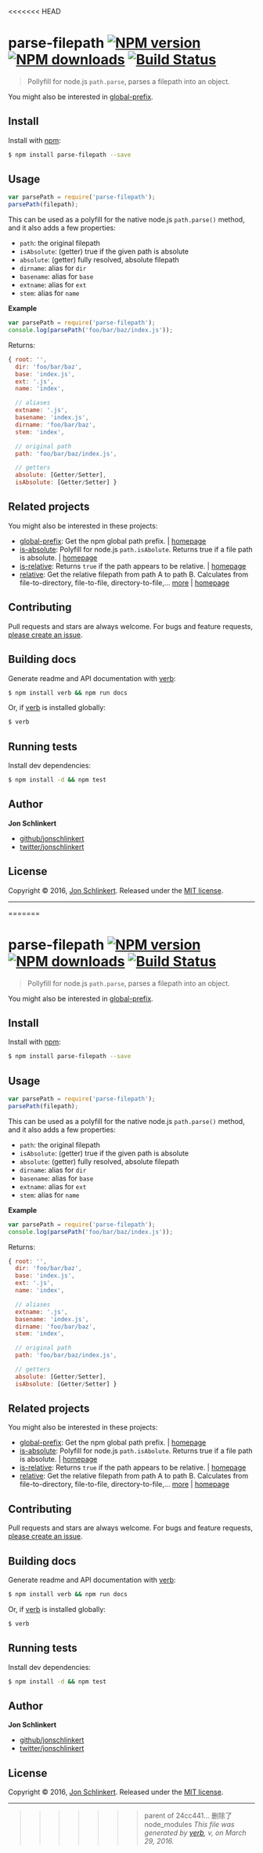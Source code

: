 <<<<<<< HEAD
# parse-filepath [![NPM version](https://img.shields.io/npm/v/parse-filepath.svg?style=flat)](https://www.npmjs.com/package/parse-filepath) [![NPM downloads](https://img.shields.io/npm/dm/parse-filepath.svg?style=flat)](https://npmjs.org/package/parse-filepath) [![Build Status](https://img.shields.io/travis/jonschlinkert/parse-filepath.svg?style=flat)](https://travis-ci.org/jonschlinkert/parse-filepath)

> Pollyfill for node.js `path.parse`, parses a filepath into an object.

You might also be interested in [global-prefix](https://github.com/jonschlinkert/global-prefix).

## Install

Install with [npm](https://www.npmjs.com/):

```sh
$ npm install parse-filepath --save
```

## Usage

```js
var parsePath = require('parse-filepath');
parsePath(filepath);
```

This can be used as a polyfill for the native node.js `path.parse()` method, and it also adds a few properties:

* `path`: the original filepath
* `isAbsolute`: (getter) true if the given path is absolute
* `absolute`: (getter) fully resolved, absolute filepath
* `dirname`: alias for `dir`
* `basename`: alias for `base`
* `extname`: alias for `ext`
* `stem`: alias for `name`

**Example**

```js
var parsePath = require('parse-filepath');
console.log(parsePath('foo/bar/baz/index.js'));
```

Returns:

```js
{ root: '',
  dir: 'foo/bar/baz',
  base: 'index.js',
  ext: '.js',
  name: 'index',

  // aliases
  extname: '.js',
  basename: 'index.js',
  dirname: 'foo/bar/baz',
  stem: 'index',

  // original path
  path: 'foo/bar/baz/index.js',

  // getters
  absolute: [Getter/Setter],
  isAbsolute: [Getter/Setter] }
```

## Related projects

You might also be interested in these projects:

* [global-prefix](https://www.npmjs.com/package/global-prefix): Get the npm global path prefix. | [homepage](https://github.com/jonschlinkert/global-prefix)
* [is-absolute](https://www.npmjs.com/package/is-absolute): Polyfill for node.js `path.isAbolute`. Returns true if a file path is absolute. | [homepage](https://github.com/jonschlinkert/is-absolute)
* [is-relative](https://www.npmjs.com/package/is-relative): Returns `true` if the path appears to be relative. | [homepage](https://github.com/jonschlinkert/is-relative)
* [relative](https://www.npmjs.com/package/relative): Get the relative filepath from path A to path B. Calculates from file-to-directory, file-to-file, directory-to-file,… [more](https://www.npmjs.com/package/relative) | [homepage](https://github.com/jonschlinkert/relative)

## Contributing

Pull requests and stars are always welcome. For bugs and feature requests, [please create an issue](https://github.com/jonschlinkert/parse-filepath/issues/new).

## Building docs

Generate readme and API documentation with [verb](https://github.com/verbose/verb):

```sh
$ npm install verb && npm run docs
```

Or, if [verb](https://github.com/verbose/verb) is installed globally:

```sh
$ verb
```

## Running tests

Install dev dependencies:

```sh
$ npm install -d && npm test
```

## Author

**Jon Schlinkert**

* [github/jonschlinkert](https://github.com/jonschlinkert)
* [twitter/jonschlinkert](http://twitter.com/jonschlinkert)

## License

Copyright © 2016, [Jon Schlinkert](https://github.com/jonschlinkert).
Released under the [MIT license](https://github.com/jonschlinkert/parse-filepath/blob/master/LICENSE).

***

=======
# parse-filepath [![NPM version](https://img.shields.io/npm/v/parse-filepath.svg?style=flat)](https://www.npmjs.com/package/parse-filepath) [![NPM downloads](https://img.shields.io/npm/dm/parse-filepath.svg?style=flat)](https://npmjs.org/package/parse-filepath) [![Build Status](https://img.shields.io/travis/jonschlinkert/parse-filepath.svg?style=flat)](https://travis-ci.org/jonschlinkert/parse-filepath)

> Pollyfill for node.js `path.parse`, parses a filepath into an object.

You might also be interested in [global-prefix](https://github.com/jonschlinkert/global-prefix).

## Install

Install with [npm](https://www.npmjs.com/):

```sh
$ npm install parse-filepath --save
```

## Usage

```js
var parsePath = require('parse-filepath');
parsePath(filepath);
```

This can be used as a polyfill for the native node.js `path.parse()` method, and it also adds a few properties:

* `path`: the original filepath
* `isAbsolute`: (getter) true if the given path is absolute
* `absolute`: (getter) fully resolved, absolute filepath
* `dirname`: alias for `dir`
* `basename`: alias for `base`
* `extname`: alias for `ext`
* `stem`: alias for `name`

**Example**

```js
var parsePath = require('parse-filepath');
console.log(parsePath('foo/bar/baz/index.js'));
```

Returns:

```js
{ root: '',
  dir: 'foo/bar/baz',
  base: 'index.js',
  ext: '.js',
  name: 'index',

  // aliases
  extname: '.js',
  basename: 'index.js',
  dirname: 'foo/bar/baz',
  stem: 'index',

  // original path
  path: 'foo/bar/baz/index.js',

  // getters
  absolute: [Getter/Setter],
  isAbsolute: [Getter/Setter] }
```

## Related projects

You might also be interested in these projects:

* [global-prefix](https://www.npmjs.com/package/global-prefix): Get the npm global path prefix. | [homepage](https://github.com/jonschlinkert/global-prefix)
* [is-absolute](https://www.npmjs.com/package/is-absolute): Polyfill for node.js `path.isAbolute`. Returns true if a file path is absolute. | [homepage](https://github.com/jonschlinkert/is-absolute)
* [is-relative](https://www.npmjs.com/package/is-relative): Returns `true` if the path appears to be relative. | [homepage](https://github.com/jonschlinkert/is-relative)
* [relative](https://www.npmjs.com/package/relative): Get the relative filepath from path A to path B. Calculates from file-to-directory, file-to-file, directory-to-file,… [more](https://www.npmjs.com/package/relative) | [homepage](https://github.com/jonschlinkert/relative)

## Contributing

Pull requests and stars are always welcome. For bugs and feature requests, [please create an issue](https://github.com/jonschlinkert/parse-filepath/issues/new).

## Building docs

Generate readme and API documentation with [verb](https://github.com/verbose/verb):

```sh
$ npm install verb && npm run docs
```

Or, if [verb](https://github.com/verbose/verb) is installed globally:

```sh
$ verb
```

## Running tests

Install dev dependencies:

```sh
$ npm install -d && npm test
```

## Author

**Jon Schlinkert**

* [github/jonschlinkert](https://github.com/jonschlinkert)
* [twitter/jonschlinkert](http://twitter.com/jonschlinkert)

## License

Copyright © 2016, [Jon Schlinkert](https://github.com/jonschlinkert).
Released under the [MIT license](https://github.com/jonschlinkert/parse-filepath/blob/master/LICENSE).

***

>>>>>>> parent of 24cc441... 删除了node_modules
_This file was generated by [verb](https://github.com/verbose/verb), v, on March 29, 2016._